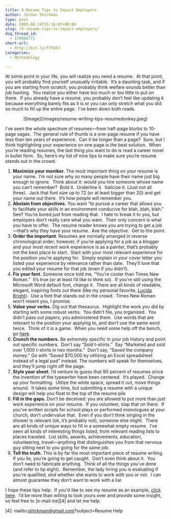 ```yaml
---
title: 9 Resume Tips to Impact Employers
author: Jordan Shirkman
type: post
date: 2009-08-19T15:16:07+00:00
slug: /9-resume-tips-to-impact-employers/
dsq_thread_id:
  - 179946771
short-url:
  - http://bit.ly/f7FUXJ
categories:
  - Methodology

---
```

At some point in your life, you will realize you need a resume.  At that point, you will probably find yourself unusually irritable.  It’s a daunting task, and if you are starting from scratch, you probably think welfare sounds better than job hunting.  You realize you either have too much or too little to put on there.  If you already have a resume, you probably don’t feel like updating it because everything barely fits as it is or you can only stretch what you did so much to fill up the entire page.  I’ve been down both roads.

<p style="text-align:center;">
  ![Image](/images/resume-writing-tips-resumedonkey.jpeg)
</p>

I’ve seen the whole spectrum of resumes—from half-page blurbs to 10-page sagas.  The general rule of thumb is a one-page resume if you have less than ten years of experience.  Can it be longer than a page?  Sure, but I think highlighting your experience on one page is the best solution.  When you’re reading resumes, the last thing you want to do is read a career novel in bullet form.  So, here’s my list of nine tips to make sure you’re resume stands out in the crowd.

  1. **Maximize your moniker.** The most important thing on your resume is your name.  I’m not sure why so many people have their name just big enough to ignore.  Think about it: would you hire someone whose name you can’t remember?  Bold it.  Underline it.  Italicize it. (Just not all three).  Jack that font size up to 72 (or at least bigger than 20) and get your name out there.  It’s how people will remember you.
  2. **Abstain from objectives.** You want “to pursue a career that allows you to facilitate your skills in an environment conducive for blah, blah, blah.”  See? You’re bored just from reading that.  I hate to break it to you, but employers don’t really care what you want.  Their only concern is what you have to offer.  The resume reader knows you are trying to get a job—that’s why they have your resume.  Axe the objective.  Get to the point.
  3. **Order the important**. Resumes are normally arranged in reverse chronological order; however, if you’re applying for a job as a blogger and your most recent work experience is as a painter, that’s probably not the best place to start.  Start with your most relevant experience for the position you’re applying for.  Simply explain in your cover letter you listed your experience by relevance rather than date.  They’ll love that you edited your resume for that job (even if you didn’t).
  4. **Fix your font.** Someone once told me, “You’re cooler than Times New Roman.”  It’s true (or at least I’d like to think so).  If you’re still using the Microsoft Word default font, change it.  There are all kinds of readable, elegant, inspiring fonts out there (like my personal favorite, [Lucida Bright](http://new.myfonts.com/fonts/ef/lucida-bright/)).  Use a font that stands out in the crowd.  Times New Roman won’t resent you, I promise.
  5. **Value your verbs.** Dig out that thesaurus.  Highlight the work you did by starting with some robust verbs.  You didn’t file, you organized.  You didn’t pass out papers, you administered them.  Use words that are relevant to the position your applying to, and don’t use the same word twice.  Think of it is a game.  When you need some help off the bench, go [here](http://www.resume-help.org/resume_action_words.htm).
  6. **Crunch the numbers.** Be extremely specific in your job history and point out specific numbers.  Don’t say “Sold t-shirts.”  Say “Marketed and sold over 1,000 t-shirts in two months.”  Don't say, &#8220;Saved the company money.&#8221; Go with &#8220;Saved $70,000 by utilizing an Excel spreadsheet instead of a legal pad&#8221; instead. The numbers will speak for themselves, and they’ll jump right off the page.
  7. **Style your sheet.** I’d venture to guess that 90 percent of resumes since the invention of the typewriter have been centered.  It’s played.  Change up your formatting.  Utilize the white space, spread it out, move things around.  It takes some time, but submitting a resume with a unique design will help you float to the top of the resume pile
  8. **Fill in the gaps.** Don’t be deceived: you are allowed to put more than just work experience on your resume.  If you volunteer, slap that on there.  If you’ve written scripts for school plays or performed monologues at your church, don’t undervalue that.  Even if you don’t think singing in the shower is relevant (ok, it’s probably not), someone else might.  There are all kinds of unique ways to fill in a somewhat empty resume.  I’ve seen all kinds of interesting things listed, from relevant reading lists to places traveled.  List skills, awards, achievements, education, volunteering, travel—anything that distinguishes you from that nervous guy sitting next to you going for the same job.
  9. **Tell the truth.** This is by far the most important piece of resume writing.  If you lie, you’re going to get caught.  Don’t even think about it.  You don’t need to fabricate anything.  Think of all the things you’ve done (and refer to tip eight).  Remember, the lady hiring you is evaluating if you're qualified, _and_ whether she wants to work with you or not.  I can almost guarantee they don’t want to work with a liar.

I hope these tips help.  If you'd like to see my resume as an example, [click here](http://docs.google.com/fileview?id=0B8kjlCh1OIDeN2Q2OGYxMjEtOWFiYy00YmFjLWIzYjMtYTVjYmFhYzRkNTQ2&hl=en).  I’d be more than willing to look yours over and provide some insight, so feel free to [e-mail me][4] and let me help.

 [4]: mailto:jshirkman@gmail.com?subject=Resume Help